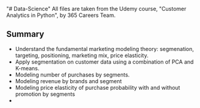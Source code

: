"# Data-Science" 
All files are taken from the Udemy course, "Customer Analytics in Python", by 365 Careers Team.

## Summary
- Understand the fundamental marketing modeling theory: segmenation, targeting, positioning, marketing mix, price elasticity.
- Apply segmentation on customer data using a combination of PCA and K-means.
- Modeling number of purchases by segments. 
- Modeling revenue by brands and segment
- Modeling price elasticity of purchase probability with and without promotion by segments 
- 

